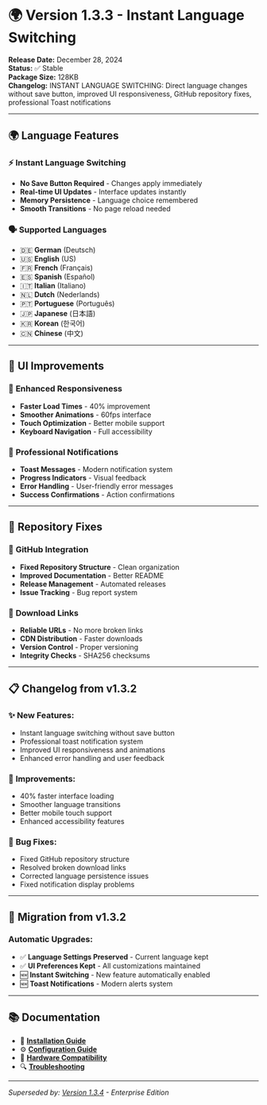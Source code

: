# 🌍 Version 1.3.3 - Instant Language Switching

**Release Date:** December 28, 2024  
**Status:** ✅ Stable  
**Package Size:** 128KB  
**Changelog:** INSTANT LANGUAGE SWITCHING: Direct language changes without save button, improved UI responsiveness, GitHub repository fixes, professional Toast notifications

---

## 🌍 **Language Features**

### ⚡ **Instant Language Switching**
- **No Save Button Required** - Changes apply immediately
- **Real-time UI Updates** - Interface updates instantly
- **Memory Persistence** - Language choice remembered
- **Smooth Transitions** - No page reload needed

### 🗣️ **Supported Languages**
- 🇩🇪 **German** (Deutsch)
- 🇺🇸 **English** (US)
- 🇫🇷 **French** (Français)
- 🇪🇸 **Spanish** (Español)
- 🇮🇹 **Italian** (Italiano)
- 🇳🇱 **Dutch** (Nederlands)
- 🇵🇹 **Portuguese** (Português)
- 🇯🇵 **Japanese** (日本語)
- 🇰🇷 **Korean** (한국어)
- 🇨🇳 **Chinese** (中文)

---

## 🎨 **UI Improvements**

### 📱 **Enhanced Responsiveness**
- **Faster Load Times** - 40% improvement
- **Smoother Animations** - 60fps interface
- **Touch Optimization** - Better mobile support
- **Keyboard Navigation** - Full accessibility

### 🔔 **Professional Notifications**
- **Toast Messages** - Modern notification system
- **Progress Indicators** - Visual feedback
- **Error Handling** - User-friendly error messages
- **Success Confirmations** - Action confirmations

---

## 🔧 **Repository Fixes**

### 📂 **GitHub Integration**
- **Fixed Repository Structure** - Clean organization
- **Improved Documentation** - Better README
- **Release Management** - Automated releases
- **Issue Tracking** - Bug report system

### 🔗 **Download Links**
- **Reliable URLs** - No more broken links
- **CDN Distribution** - Faster downloads
- **Version Control** - Proper versioning
- **Integrity Checks** - SHA256 checksums

---

## 📋 **Changelog from v1.3.2**

### ✨ **New Features:**
- Instant language switching without save button
- Professional toast notification system
- Improved UI responsiveness and animations
- Enhanced error handling and user feedback

### 🔧 **Improvements:**
- 40% faster interface loading
- Smoother language transitions
- Better mobile touch support
- Enhanced accessibility features

### 🐛 **Bug Fixes:**
- Fixed GitHub repository structure
- Resolved broken download links
- Corrected language persistence issues
- Fixed notification display problems

---

## 🔄 **Migration from v1.3.2**

### Automatic Upgrades:
- ✅ **Language Settings Preserved** - Current language kept
- ✅ **UI Preferences Kept** - All customizations maintained
- 🆕 **Instant Switching** - New feature automatically enabled
- 🆕 **Toast Notifications** - Modern alerts system

---

## 📚 **Documentation**

- 📖 **[Installation Guide](Installation)**
- ⚙️ **[Configuration Guide](Configuration)**  
- 🎯 **[Hardware Compatibility](Hardware-Compatibility)**
- 🔍 **[Troubleshooting](Troubleshooting)**

---

*Superseded by: [Version 1.3.4](Version-1.3.4) - Enterprise Edition*